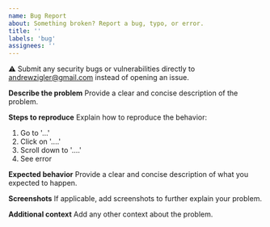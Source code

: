 ```yaml
---
name: Bug Report
about: Something broken? Report a bug, typo, or error.
title: ''
labels: 'bug'
assignees: ''
---
```


:warning: Submit any security bugs or vulnerabilities directly to andrewzigler@gmail.com instead of opening an issue.

**Describe the problem**
Provide a clear and concise description of the problem.

**Steps to reproduce**
Explain how to reproduce the behavior:
1. Go to '...'
2. Click on '....'
3. Scroll down to '....'
4. See error

**Expected behavior**
Provide a clear and concise description of what you expected to happen.

**Screenshots**
If applicable, add screenshots to further explain your problem.

**Additional context**
Add any other context about the problem.